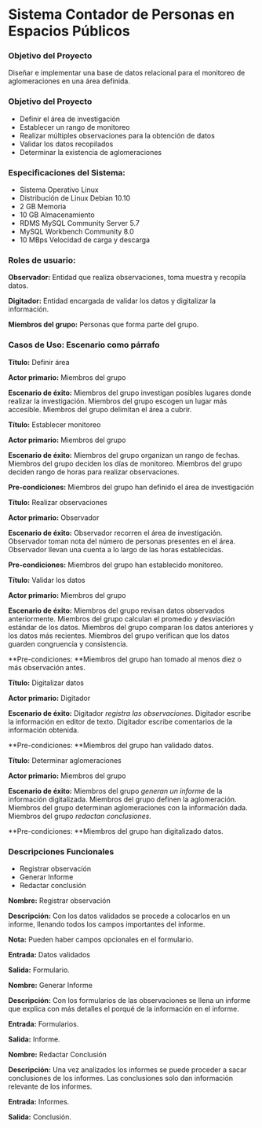 # Sistema Contador de Personas en Espacios Públicos



### Objetivo del Proyecto

Diseñar e implementar una base de datos relacional para el monitoreo de aglomeraciones en una área definida.



### Objetivo del Proyecto

- Definir el área de investigación
- Establecer un rango de monitoreo
- Realizar múltiples observaciones para la obtención de datos
- Validar los datos recopilados
- Determinar la existencia de aglomeraciones



### Especificaciones del Sistema:

- Sistema Operativo Linux
- Distribución de Linux Debian 10.10
- 2 GB Memoria
- 10 GB Almacenamiento
- RDMS MySQL Community Server 5.7
- MySQL Workbench Community 8.0
- 10 MBps Velocidad de carga y descarga



### Roles de usuario:

**Observador:** Entidad que realiza observaciones, toma muestra y recopila datos.

**Digitador:** Entidad encargada de validar los datos y digitalizar la información.

**Miembros del grupo:** Personas que forma parte del grupo.



### Casos de Uso: Escenario como párrafo

**Título:** Definir área

**Actor primario:** Miembros del grupo

**Escenario de éxito:** Miembros del grupo investigan posibles lugares donde realizar la investigación. Miembros del grupo escogen un lugar más accesible. Miembros del grupo delimitan el área a cubrir.



**Título:** Establecer monitoreo

**Actor primario:** Miembros del grupo

**Escenario de éxito:** Miembros del grupo organizan un rango de fechas. Miembros del grupo deciden los días de monitoreo. Miembros del grupo deciden rango de horas para realizar observaciones.

**Pre-condiciones:** Miembros del grupo han definido el área de investigación



**Título:** Realizar observaciones

**Actor primario:** Observador

**Escenario de éxito:** Observador recorren el área de investigación. Observador toman nota del número de personas presentes en el área. Observador llevan una cuenta a lo largo de las horas establecidas.

**Pre-condiciones:** Miembros del grupo han establecido monitoreo.



**Título:** Validar los datos

**Actor primario:** Miembros del grupo

**Escenario de éxito:** Miembros del grupo revisan datos observados anteriormente. Miembros del grupo calculan el promedio y desviación estándar de los datos. Miembros del grupo comparan los datos anteriores y los datos más recientes. Miembros del grupo verifican que los datos guarden congruencia y consistencia.

**Pre-condiciones: **Miembros del grupo han tomado al menos diez o más observación antes.



**Título:** Digitalizar datos

**Actor primario:** Digitador

**Escenario de éxito:** Digitador *registra las observaciones*. Digitador escribe la información en editor de texto. Digitador escribe comentarios de la información obtenida.

**Pre-condiciones: **Miembros del grupo han validado datos.



**Título:** Determinar aglomeraciones

**Actor primario:** Miembros del grupo

**Escenario de éxito:** Miembros del grupo *generan un informe* de la información digitalizada. Miembros del grupo definen la aglomeración. Miembros del grupo determinan aglomeraciones con la información dada. Miembros del grupo *redactan conclusiones.*

**Pre-condiciones: **Miembros del grupo han digitalizado datos.



### Descripciones Funcionales

- Registrar observación
- Generar Informe
- Redactar conclusión



**Nombre:** Registrar observación

**Descripción:** Con los datos validados se procede a colocarlos en un informe, llenando todos los campos importantes del informe.

**Nota:** Pueden haber campos opcionales en el formulario.

**Entrada:** Datos validados

**Salida:** Formulario.



**Nombre:** Generar Informe

**Descripción:** Con los formularios de las observaciones se llena un informe que explica con más detalles el porqué de la información en el informe.

**Entrada:** Formularios.

**Salida:** Informe.



**Nombre:** Redactar Conclusión

**Descripción:** Una vez analizados los informes se puede proceder a sacar conclusiones de los informes. Las conclusiones solo dan información relevante de los informes.

**Entrada:** Informes.

**Salida:** Conclusión.
